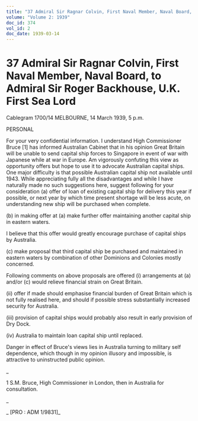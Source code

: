 ```yaml
---
title: "37 Admiral Sir Ragnar Colvin, First Naval Member, Naval Board, to Admiral Sir Roger Backhouse, U.K. First Sea Lord"
volume: "Volume 2: 1939"
doc_id: 374
vol_id: 2
doc_date: 1939-03-14
---
```


# 37 Admiral Sir Ragnar Colvin, First Naval Member, Naval Board, to Admiral Sir Roger Backhouse, U.K. First Sea Lord

Cablegram 1700/14 MELBOURNE, 14 March 1939, 5 p.m.

PERSONAL

For your very confidential information. I understand High Commissioner Bruce [1] has informed Australian Cabinet that in his opinion Great Britain will be unable to send capital ship forces to Singapore in event of war with Japanese while at war in Europe. Am vigorously confuting this view as opportunity offers but hope to use it to advocate Australian capital ships. One major difficulty is that possible Australian capital ship not available until 1943. While appreciating fully all the disadvantages and while I have naturally made no such suggestions here, suggest following for your consideration (a) offer of loan of existing capital ship for delivery this year if possible, or next year by which time present shortage will be less acute, on understanding new ship will be purchased when complete.

(b) in making offer at (a) make further offer maintaining another capital ship in eastern waters.

I believe that this offer would greatly encourage purchase of capital ships by Australia.

(c) make proposal that third capital ship be purchased and maintained in eastern waters by combination of other Dominions and Colonies mostly concerned.

Following comments on above proposals are offered (i) arrangements at (a) and/or (c) would relieve financial strain on Great Britain.

(ii) offer if made should emphasise financial burden of Great Britain which is not fully realised here, and should if possible stress substantially increased security for Australia.

(iii) provision of capital ships would probably also result in early provision of Dry Dock.

(iv) Australia to maintain loan capital ship until replaced.

Danger in effect of Bruce's views lies in Australia turning to military self dependence, which though in my opinion illusory and impossible, is attractive to uninstructed public opinion.

_

1 S.M. Bruce, High Commissioner in London, then in Australia for consultation.

_

_ [PRO : ADM 1/9831]_
